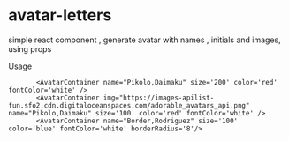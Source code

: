 # avatar-letters

simple react component , generate avatar with names , initials and images, using props

Usage

           <AvatarContainer name="Pikolo,Daimaku" size='200' color='red' fontColor='white' />
           <AvatarContainer img="https://images-apilist-fun.sfo2.cdn.digitaloceanspaces.com/adorable_avatars_api.png" name="Pikolo,Daimaku" size='100' color='red' fontColor='white' />
           <AvatarContainer name="Border,Rodriguez" size='100' color='blue' fontColor='white' borderRadius='8'/>
